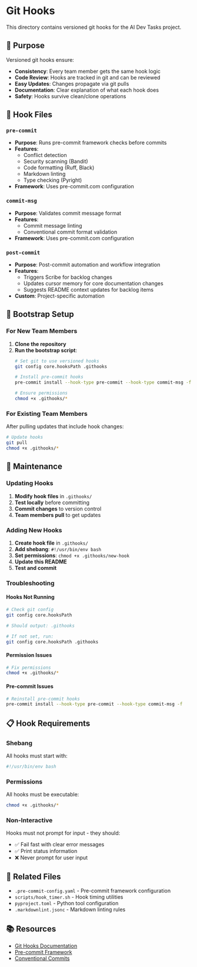 # Git Hooks

This directory contains versioned git hooks for the AI Dev Tasks project.

## 🎯 Purpose

Versioned git hooks ensure:
- **Consistency**: Every team member gets the same hook logic
- **Code Review**: Hooks are tracked in git and can be reviewed
- **Easy Updates**: Changes propagate via git pulls
- **Documentation**: Clear explanation of what each hook does
- **Safety**: Hooks survive clean/clone operations

## 📁 Hook Files

### `pre-commit`
- **Purpose**: Runs pre-commit framework checks before commits
- **Features**: 
  - Conflict detection
  - Security scanning (Bandit)
  - Code formatting (Ruff, Black)
  - Markdown linting
  - Type checking (Pyright)
- **Framework**: Uses pre-commit.com configuration

### `commit-msg`
- **Purpose**: Validates commit message format
- **Features**:
  - Commit message linting
  - Conventional commit format validation
- **Framework**: Uses pre-commit.com configuration

### `post-commit`
- **Purpose**: Post-commit automation and workflow integration
- **Features**:
  - Triggers Scribe for backlog changes
  - Updates cursor memory for core documentation changes
  - Suggests README context updates for backlog items
- **Custom**: Project-specific automation

## 🚀 Bootstrap Setup

### For New Team Members

1. **Clone the repository**
2. **Run the bootstrap script**:
   ```bash
   # Set git to use versioned hooks
   git config core.hooksPath .githooks
   
   # Install pre-commit hooks
   pre-commit install --hook-type pre-commit --hook-type commit-msg -f
   
   # Ensure permissions
   chmod +x .githooks/*
   ```

### For Existing Team Members

After pulling updates that include hook changes:
```bash
# Update hooks
git pull
chmod +x .githooks/*
```

## 🔧 Maintenance

### Updating Hooks

1. **Modify hook files** in `.githooks/`
2. **Test locally** before committing
3. **Commit changes** to version control
4. **Team members pull** to get updates

### Adding New Hooks

1. **Create hook file** in `.githooks/`
2. **Add shebang**: `#!/usr/bin/env bash`
3. **Set permissions**: `chmod +x .githooks/new-hook`
4. **Update this README**
5. **Test and commit**

### Troubleshooting

#### Hooks Not Running
```bash
# Check git config
git config core.hooksPath

# Should output: .githooks

# If not set, run:
git config core.hooksPath .githooks
```

#### Permission Issues
```bash
# Fix permissions
chmod +x .githooks/*
```

#### Pre-commit Issues
```bash
# Reinstall pre-commit hooks
pre-commit install --hook-type pre-commit --hook-type commit-msg -f
```

## 📋 Hook Requirements

### Shebang
All hooks must start with:
```bash
#!/usr/bin/env bash
```

### Permissions
All hooks must be executable:
```bash
chmod +x .githooks/*
```

### Non-Interactive
Hooks must not prompt for input - they should:
- ✅ Fail fast with clear error messages
- ✅ Print status information
- ❌ Never prompt for user input

## 🔗 Related Files

- `.pre-commit-config.yaml` - Pre-commit framework configuration
- `scripts/hook_timer.sh` - Hook timing utilities
- `pyproject.toml` - Python tool configuration
- `.markdownlint.jsonc` - Markdown linting rules

## 📚 Resources

- [Git Hooks Documentation](https://git-scm.com/book/en/v2/Customizing-Git-Git-Hooks)
- [Pre-commit Framework](https://pre-commit.com/)
- [Conventional Commits](https://www.conventionalcommits.org/)
